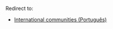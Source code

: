 Redirect to:

*   [International communities (Português)](/index.php/International_communities_(Portugu%C3%AAs) "International communities (Português)")
